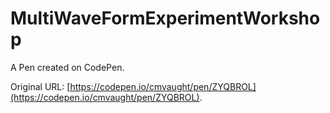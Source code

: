 # MultiWaveFormExperimentWorkshop

A Pen created on CodePen.

Original URL: [https://codepen.io/cmvaught/pen/ZYQBROL](https://codepen.io/cmvaught/pen/ZYQBROL).

